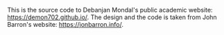 This is the source code to Debanjan Mondal's public academic website: https://demon702.github.io/. The design and the code is taken from John Barron's website: https://jonbarron.info/.